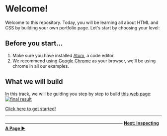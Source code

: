 
# Welcome!

Welcome to this repository. Today, you will be learning all about HTML and CSS by building your own portfolio page. Let's start by choosing your level:

## Before you start...

1. Make sure you have installed [Atom](https://atom.io/), a code editor.
2. We recommend using [Google Chrome](https://www.google.com/chrome/) as your browser, we'll be using chrome in all our examples.

## What we will build
In this track, we will be guiding you step by step to  build [this web page](https://serene-mcnulty-aa84b3.netlify.com/): 
[![final result](https://cd.sseu.re/FireShot_Capture_1_-_Jane_Doe__-_file____Users_mimi_Code_Codaisseur_.png_2018-09-05_15-13-39.png)](https://serene-mcnulty-aa84b3.netlify.com/)

[Click here to get started!](https://github.com/Codaisseur/static-resume-page/blob/master/all-instructions/01-inspecting-a-page.md)

---

 ――――――――――――――――――――――――――― **[Next: Inspecting A Page ▶](https://github.com/Codaisseur/static-resume-page/blob/master/all-instructions/01-inspecting-a-page.md)**

